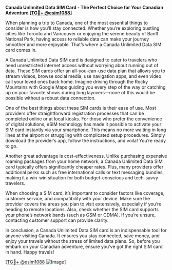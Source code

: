 **Canada Unlimited Data SIM Card - The Perfect Choice for Your Canadian Adventure [[TG💪+ @esim1088](https://t.me/s/esim1088)]**

When planning a trip to Canada, one of the most essential things to consider is how you’ll stay connected. Whether you’re exploring bustling cities like Toronto and Vancouver or enjoying the serene beauty of Banff National Park, having access to reliable data can make your journey smoother and more enjoyable. That’s where a Canada Unlimited Data SIM card comes in. 

A Canada Unlimited Data SIM card is designed to cater to travelers who need unrestricted internet access without worrying about running out of data. These SIM cards offer an all-you-can-use data plan that allows you to stream videos, browse social media, use navigation apps, and even video call your loved ones back home. Imagine driving through the Rocky Mountains with Google Maps guiding you every step of the way or catching up on your favorite shows during long layovers—none of this would be possible without a robust data connection.

One of the best things about these SIM cards is their ease of use. Most providers offer straightforward registration processes that can be completed online or at local kiosks. For those who prefer the convenience of digital solutions, eSIM technology has made it possible to activate your SIM card instantly via your smartphone. This means no more waiting in long lines at the airport or struggling with complicated setup procedures. Simply download the provider’s app, follow the instructions, and voila! You’re ready to go.

Another great advantage is cost-effectiveness. Unlike purchasing expensive roaming packages from your home network, a Canada Unlimited Data SIM card typically offers significantly cheaper rates. Plus, many providers offer additional perks such as free international calls or text messaging bundles, making it a win-win situation for both budget-conscious and tech-savvy travelers.

When choosing a SIM card, it’s important to consider factors like coverage, customer service, and compatibility with your device. Make sure the provider covers the areas you plan to visit extensively, especially if you’re heading to remote locations. Also, check whether the SIM card supports your phone’s network bands (such as GSM or CDMA). If you’re unsure, contacting customer support can provide clarity.

In conclusion, a Canada Unlimited Data SIM card is an indispensable tool for anyone visiting Canada. It ensures you stay connected, save money, and enjoy your travels without the stress of limited data plans. So, before you embark on your Canadian adventure, ensure you’ve got the right SIM card in hand. Happy travels!

[[TG💪+ @esim1088](https://t.me/s/esim1088) ![Image](https://i.postimg.cc/Y0z9fWf4/image.png)]